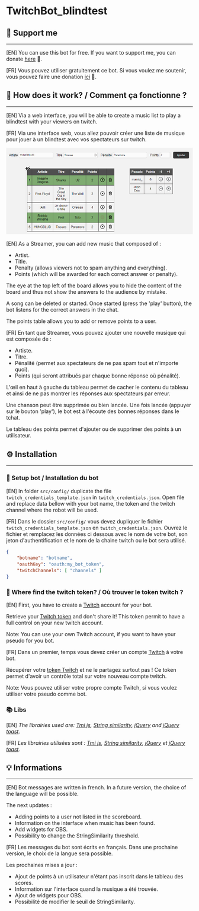# TwitchBot_blindtest

## 🙏 Support me
---
[EN] You can use this bot for free. If you want to support me, you can donate [here](https://www.paypal.me/lucasdionisi) 🤩.

[FR] Vous pouvez utiliser gratuitement ce bot. Si vous voulez me soutenir, vous pouvez faire une donation [ici](https://www.paypal.me/lucasdionisi) 🤩.

## 🤯 How does it work? / Comment ça fonctionne ?
---
[EN] Via a web interface, you will be able to create a music list to play a blindtest with your viewers on twitch.

[FR] Via une interface web, vous allez pouvoir créer une liste de musique pour jouer à un blindtest avec vos spectateurs sur twitch.

![UI](/gitImg/UI.png)

[EN] As a Streamer, you can add new music that composed of : 
- Artist.
- Title.
- Penalty (allows viewers not to spam anything and everything).
- Points (which will be awarded for each correct answer or penalty).

The eye at the top left of the board allows you to hide the content of the board and thus not show the answers to the audience by mistake.

A song can be deleted or started. Once started (press the 'play' button), the bot listens for the correct answers in the chat.

The points table allows you to add or remove points to a user.

[FR] En tant que Streamer, vous pouvez ajouter une nouvelle musique qui est composée de : 
- Artiste.
- Titre.
- Pénalité (permet aux spectateurs de ne pas spam tout et n'importe quoi).
- Points (qui seront attribués par chaque bonne réponse où pénalité).

L'œil en haut à gauche du tableau permet de cacher le contenu du tableau et ainsi de ne pas montrer les réponses aux spectateurs par erreur.

Une chanson peut être supprimée ou bien lancée. Une fois lancée (appuyer sur le bouton 'play'), le bot est à l'écoute des bonnes réponses dans le tchat.

Le tableau des points permet d'ajouter ou de supprimer des points à un utilisateur.

## ⚙ Installation
---
### 📝 Setup bot / Installation du bot
[EN] In folder ``src/config/`` duplicate the file ``twitch_credentials_template.json`` in ``twitch_credentials.json``. Open file and replace data bellow with your bot name, the token and the twitch channel where the robot will be used.

[FR] Dans le dossier ``src/config/`` vous devez dupliquer le fichier ``twitch_credentials_template.json`` en ``twitch_credentials.json``. Ouvrez le fichier et remplacez les données ci dessous avec le nom de votre bot, son jeton d'authentification et le nom de la chaine twitch ou le bot sera utilisé.

```json
{
    "botname": "botname",
    "oauthKey": "oauth:my_bot_token",
    "twitchChannels": [ "channels" ]
}
```

### 🔏 Where find the twitch token? / Où trouver le token twitch ?
[EN] First, you have to create a [Twitch](https://www.twitch.tv/) account for your bot.

Retrieve your [Twitch token](https://twitchapps.com/tmi/) and don't share it! This token permit to have a full control on your new twitch account.

Note: You can use your own Twitch account, if you want to have your pseudo for you bot.

[FR] Dans un premier, temps vous devez créer un compte [Twitch](https://twitch.tv) à votre bot.

Récupérer votre [token Twitch](https://twitchapps.com/tmi/) et ne le partagez surtout pas ! Ce token permet d'avoir un contrôle total sur votre nouveau compte twitch.

Note: Vous pouvez utiliser votre propre compte Twitch, si vous voulez utiliser votre pseudo comme bot.

### 📚 Libs
[EN] _The librairies used are: [Tmi js](https://tmijs.com/), [String similarity](https://npm.runkit.com/string-similarity), [jQuery](https://jquery.com/) and [jQuery toast](https://github.com/kamranahmedse/jquery-toast-plugin)._

[FR] _Les librairies utilisées sont : [Tmi js](https://tmijs.com/), [String similarity](https://npm.runkit.com/string-similarity), [jQuery](https://jquery.com/) et [jQuery toast](https://github.com/kamranahmedse/jquery-toast-plugin)._

## 💡 Informations
---
[EN] Bot messages are written in french. In a future version, the choice of the language will be possible.

The next updates :
- Adding points to a user not listed in the scoreboard.
- Information on the interface when music has been found.
- Add widgets for OBS.
- Possibility to change the StringSimilarity threshold.

[FR] Les messages du bot sont écrits en français. Dans une prochaine version, le choix de la langue sera possible.

Les prochaines mises a jour :
- Ajout de points à un utilisateur n'étant pas inscrit dans le tableau des scores.
- Information sur l'interface quand la musique a été trouvée.
- Ajout de widgets pour OBS.
- Possibilité de modifier le seuil de StringSimilarity.